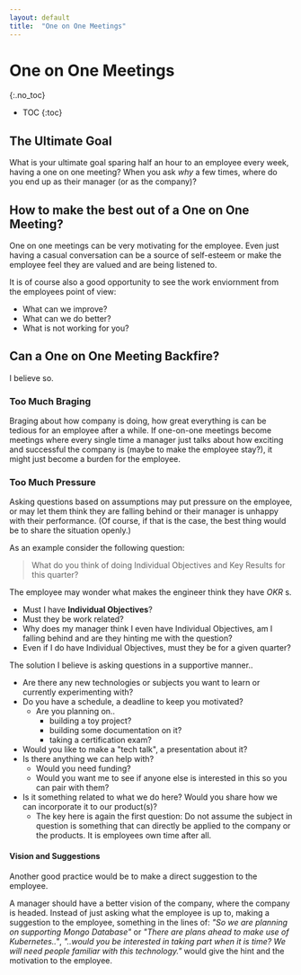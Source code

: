 ```yaml
---
layout: default
title:  "One on One Meetings"
---
```


# One on One Meetings
{:.no_toc}

* TOC
{:toc}

## The Ultimate Goal
What is your ultimate goal sparing half an hour to an employee every week, having a one on one meeting? When you ask _why_ a few times, where do you end up as their manager (or as the company)?

## How to make the best out of a One on One Meeting?
One on one meetings can be very motivating for the employee. Even just having a casual conversation can be a source of self-esteem or make the employee feel they are valued and are being listened to.

It is of course also a good opportunity to see the work enviornment from the employees point of view:

- What can we improve?
- What can we do better?
- What is not working for you?

## Can a One on One Meeting Backfire?
I believe so. 

### Too Much Braging
Braging about how company is doing, how great everything is can be tedious for an employee after a while. If one-on-one meetings become meetings where every single time a manager just talks about how exciting and successful the company is (maybe to make the employee stay?), it might just become a burden for the employee.

### Too Much Pressure
Asking questions based on assumptions may put pressure on the employee, or may let them think they are falling behind or their manager is unhappy with their performance. (Of course, if that is the case, the best thing would be to share the situation openly.) 

As an example consider the following question: 

> What do you think of doing Individual Objectives and Key Results for this quarter?

The employee may wonder what makes the engineer think they have _OKR_ s. 

- Must I have __Individual Objectives__? 
- Must they be work related? 
- Why does my manager think I even have Individual Objectives, am I falling behind and are they hinting me with the question?
- Even if I do have Individual Objectives, must they be for a given quarter?

The solution I believe is asking questions in a supportive manner..

- Are there any new technologies or subjects you want to learn or currently experimenting with?
- Do you have a schedule, a deadline to keep you motivated?
  - Are you planning on..
    - building a toy project?
    - building some documentation on it?
    - taking a certification exam?
- Would you like to make a "tech talk", a presentation about it?
- Is there anything we can help with? 
  - Would you need funding?
  - Would you want me to see if anyone else is interested in this so you can pair with them?
- Is it something related to what we do here? Would you share how we can incorporate it to our product(s)?
  - The key here is again the first question: Do not assume the subject in question is something that can directly be applied to the company or the products. It is employees own time after all.

#### Vision and Suggestions
Another good practice would be to make a direct suggestion to the employee.

A manager should have a better vision of the company, where the company is headed. Instead of just asking what the employee is up to, making a suggestion to the employee, something in the lines of: _"So we are planning on supporting Mongo Database"_ or _"There are plans ahead to make use of Kubernetes.."_, _"..would you be interested in taking part when it is time? We will need people familiar with this technology."_ would give the hint and the motivation to the employee.